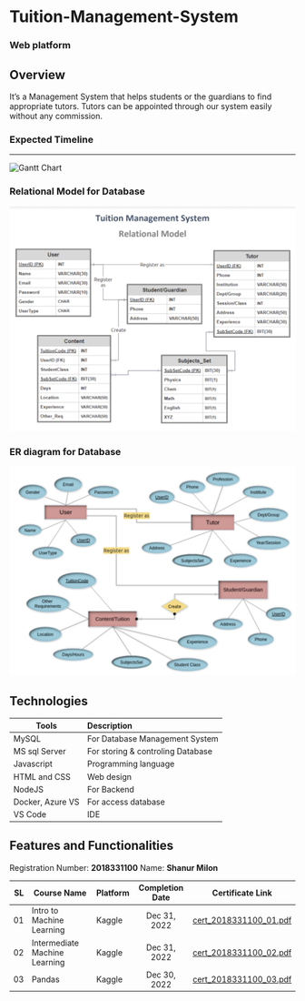 # Tuition-Management-System
### Web platform


## Overview

It’s a Management System that helps students or the guardians to
find appropriate tutors.
Tutors can be appointed through our system
easily without any commission.

### Expected Timeline
-----------------
![Gantt Chart](Gantt_chart.png)


### Relational Model for Database
<p align="center"> <img src="rmodelTMS.png"> </p>

### ER diagram for Database

<p align="center"> <img src="ER diagramTMS.png"> </p>


Technologies 
----------------------------------
Tools | Description 
--------------|:------------|
MySQL | For Database Management System 
MS sql Server | For storing & controling Database
Javascript | Programming language
HTML and CSS | Web design
NodeJS | For Backend
Docker, Azure VS | For access database
VS Code | IDE

                     


## Features and Functionalities


Registration Number: **2018331100**
Name: **Shanur Milon**

|   SL | Course Name                   | Platform | Completion Date | Certificate Link                                                                                  |
| ---: | ----------------------------- | -------- | :-------------: | ------------------------------------------------------------------------------------------------- |
|   01 | Intro to Machine Learning     | Kaggle   |  Dec 31, 2022   | [cert_2018331100_01.pdf](https://www.kaggle.com/learn/certification/shanurmilon00/intro-to-machine-learning)               |
|   02 | Intermediate Machine Learning | Kaggle   |  Dec 31, 2022   | [cert_2018331100_02.pdf](https://www.kaggle.com/learn/certification/shanurmilon00/intermediate-machine-learning)              |
|   03 | Pandas                        | Kaggle   |  Dec 30, 2022   | [cert_2018331100_03.pdf](https://www.kaggle.com/learn/certification/shanurmilon00/pandas)         |
 
